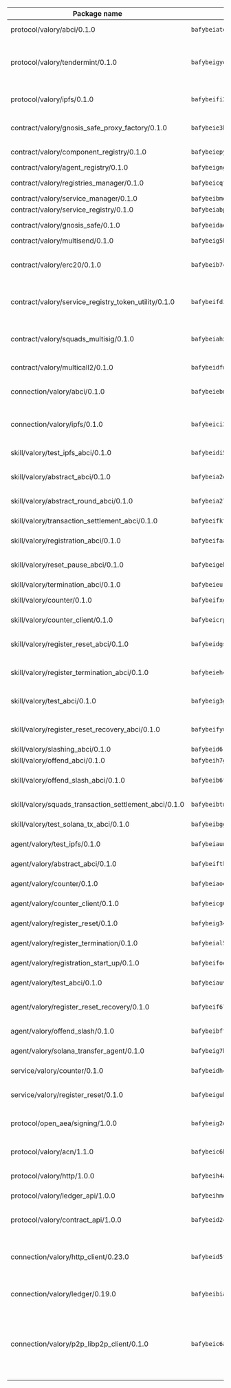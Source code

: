 | Package name                                                  | Package hash                                                  | Description                                                                                                                |
| ------------------------------------------------------------- | ------------------------------------------------------------- | -------------------------------------------------------------------------------------------------------------------------- |
| protocol/valory/abci/0.1.0                                    | `bafybeiatodhboj6a3p35x4f4b342lzk6ckxpud23awnqbxwjeon3k5y36u` | A protocol for ABCI requests and responses.                                                                                |
| protocol/valory/tendermint/0.1.0                              | `bafybeigydrbfrlmr4f7shbtqx44kvmbg22im27mxdap2e3m5tkti6t445y` | A protocol for communication between two AEAs to share tendermint configuration details.                                   |
| protocol/valory/ipfs/0.1.0                                    | `bafybeifi2nri7sprmkez4rqzwb4lnu6peoy3bax5k6asf6k5ms7kmjpmkq` | A protocol specification for IPFS requests and responses.                                                                  |
| contract/valory/gnosis_safe_proxy_factory/0.1.0               | `bafybeie3h2hpzlrie2yc5r3eypce546am5bxlgvzqgjols34yf6z523o6q` | Gnosis Safe proxy factory (GnosisSafeProxyFactory) contract                                                                |
| contract/valory/component_registry/0.1.0                      | `bafybeiepywewigowj533f55orx7oys3kk5lgdc247p2267scqfyp4gnqle` | Component registry contract                                                                                                |
| contract/valory/agent_registry/0.1.0                          | `bafybeignghdk7oqvyg722gz66tbuj2vj4vkatguj4b6lf5fqzqxkktcke4` | Agent registry contract                                                                                                    |
| contract/valory/registries_manager/0.1.0                      | `bafybeicqf5y3kj42ow45hjcmnglose5n7bwpm2zl3ufuuevou24ewmgbde` | Registries Manager contract                                                                                                |
| contract/valory/service_manager/0.1.0                         | `bafybeibmqewfh5wnayopneyv4vx35n5k7loavzmcazyevntdoskw7vasom` | Service Manager contract                                                                                                   |
| contract/valory/service_registry/0.1.0                        | `bafybeiabptpha4hnd7avieeqdzekwq6cx7bfshanrchfcqafq2kpa5bqwu` | Service Registry contract                                                                                                  |
| contract/valory/gnosis_safe/0.1.0                             | `bafybeidao75ykdhkm7brclsslx3iinmgnvdiot5npanfbmatcaqrcvlsk4` | Gnosis Safe (GnosisSafeL2) contract                                                                                        |
| contract/valory/multisend/0.1.0                               | `bafybeig5byt5urg2d2bsecufxe5ql7f4mezg3mekfleeh32nmuusx66p4y` | MultiSend contract                                                                                                         |
| contract/valory/erc20/0.1.0                                   | `bafybeib7ctk3deleyxayrqvropewefr2muj4kcqe3t3wscak25bjmxnqwe` | The scaffold contract scaffolds a contract to be implemented by the developer.                                             |
| contract/valory/service_registry_token_utility/0.1.0          | `bafybeifdia2y5546tvk6xzxeaqzf2n5n7dutj2hdzbgenxohaqhjtnjqm4` | The scaffold contract scaffolds a contract to be implemented by the developer.                                             |
| contract/valory/squads_multisig/0.1.0                         | `bafybeiahxgbsip2zcr7ms3domghdhl5woq7zyea6e4axnrkkdpdssqj5bu` | The scaffold contract scaffolds a contract to be implemented by the developer.                                             |
| contract/valory/multicall2/0.1.0                              | `bafybeidfwrmdkisnu2yzbbem5c5m7bdi27utwiyylq4rxovn7luuprpgya` | The MakerDAO multicall2 contract.                                                                                          |
| connection/valory/abci/0.1.0                                  | `bafybeiebm3m3gfgkbdiym6jkl4idbfpjqjjoggmg6pgoc55ijeh7622gaa` | connection to wrap communication with an ABCI server.                                                                      |
| connection/valory/ipfs/0.1.0                                  | `bafybeici34tuoym3evnzfgbnmgbdy5smshh5jx6ew6zfchmm4tmyzvpg34` | A connection responsible for uploading and downloading files from IPFS.                                                    |
| skill/valory/test_ipfs_abci/0.1.0                             | `bafybeidi5erezi6agqqqirq6kake3sjylpbvtvj6b2kyrpkvosfuafeepu` | IPFS e2e testing application.                                                                                              |
| skill/valory/abstract_abci/0.1.0                              | `bafybeia2egqettv7fd4yryya5ocrxdmpxibvt5ayjg2npvblz73rjpoxla` | The abci skill provides a template of an ABCI application.                                                                 |
| skill/valory/abstract_round_abci/0.1.0                        | `bafybeia27qmw6w5ds5fcrpj2475brnz742aampe3sgochloijs2l7jovai` | abstract round-based ABCI application                                                                                      |
| skill/valory/transaction_settlement_abci/0.1.0                | `bafybeifkftgkyzrxwxjdyqixpp7vk6aqmufikalmwx3kydtlg74tonu47u` | ABCI application for transaction settlement.                                                                               |
| skill/valory/registration_abci/0.1.0                          | `bafybeifaa6ejpihwxxxswqd5qfy63rixml43d3ljnezilflvdtclspjj6y` | ABCI application for common apps.                                                                                          |
| skill/valory/reset_pause_abci/0.1.0                           | `bafybeigebq46oqz2mx2iajupr6p5pgm6z5pvfye5w6zypsseuqtvta7b4a` | ABCI application for resetting and pausing app executions.                                                                 |
| skill/valory/termination_abci/0.1.0                           | `bafybeieurwmfernodqyczj5ertsgfbjtjnrlgvte7sli4sajnbopty7inu` | Termination skill.                                                                                                         |
| skill/valory/counter/0.1.0                                    | `bafybeifxg4art22dxw6k7kwdfeye3lilorlecpfolaoeki4xq3ai3oohla` | The ABCI Counter application example.                                                                                      |
| skill/valory/counter_client/0.1.0                             | `bafybeicrpigy4b6yscizz2lfdfbji3epny6j7rjrsngtb43vmwqxtnmi7m` | A client for the ABCI counter application.                                                                                 |
| skill/valory/register_reset_abci/0.1.0                        | `bafybeidgswyhftcqhezq4sgdj6xbj4ibz7htlzkeb3jfc55rtgzesrkvu4` | ABCI application for dummy skill that registers and resets                                                                 |
| skill/valory/register_termination_abci/0.1.0                  | `bafybeieh4hsqui3hn2bhdhl67fdprndiljnltkymyodhcd5z6ftqmsb5k4` | ABCI application for dummy skill that registers and resets                                                                 |
| skill/valory/test_abci/0.1.0                                  | `bafybeig3gltixnf4v46llimfaorgrvp5vxtotlvwlnmifhgaqxrhnxbji4` | ABCI application for testing the ABCI connection.                                                                          |
| skill/valory/register_reset_recovery_abci/0.1.0               | `bafybeifyu6afvyrkcpcmg4fvr7ijwc7ozlurwtehxm3rirprveblf7q4ve` | ABCI application for dummy skill that registers and resets                                                                 |
| skill/valory/slashing_abci/0.1.0                              | `bafybeid6rxzvhxl7anafk53xy3qhp5blifkrwms5mmvolg5f5qsawn4cpe` | Slashing skill.                                                                                                            |
| skill/valory/offend_abci/0.1.0                                | `bafybeih7gi6yzrhdu6aqjyc77n4mobbexruysmnzu7wccda3q5lv2qvwjy` | Offend ABCI application.                                                                                                   |
| skill/valory/offend_slash_abci/0.1.0                          | `bafybeib6fidwe4teuctdzv6aubr4hw2pkf33rnhzcybvilhwrpwbqu5t5a` | ABCI application used in order to test the slashing abci                                                                   |
| skill/valory/squads_transaction_settlement_abci/0.1.0         | `bafybeibtno75zovx6wuxefhqjab75velxtl6ctp4vxtbza24llannj3bdq` | ABCI application for transaction settlement.                                                                               |
| skill/valory/test_solana_tx_abci/0.1.0                        | `bafybeibggyvwfa2ltgg3qlqct3z5praqxx6fhi6irkcgv3inaztljk4bey` | SOLANA e2e testing application.                                                                                            |
| agent/valory/test_ipfs/0.1.0                                  | `bafybeiaunqn4atogzoarp4u7xxgm4xgysiqfswwd2zj56vbtkycnbtxboi` | Agent for testing the ABCI connection.                                                                                     |
| agent/valory/abstract_abci/0.1.0                              | `bafybeiftk2je7rngxtwllzp6trougxf6uflep4rndlc7rcost4c7xksvri` | The abstract ABCI AEA - for testing purposes only.                                                                         |
| agent/valory/counter/0.1.0                                    | `bafybeiaoeoc4o3zkx4scrbdhhuqwncwjqeg3y2jchn4kfs2454yfj6xw7m` | The ABCI Counter example as an AEA                                                                                         |
| agent/valory/counter_client/0.1.0                             | `bafybeicg657i34cp3aw7atv3fdao62ye7xinbnjntbfjhuspcy7mvmmct4` | The ABCI Counter example as an AEA                                                                                         |
| agent/valory/register_reset/0.1.0                             | `bafybeig34mmx6kcw67iif4ugzenqal6qnicuqarmhfc3omccbazm4h6poy` | Register reset to replicate Tendermint issue.                                                                              |
| agent/valory/register_termination/0.1.0                       | `bafybeial5ncthrsj67nq2sgkyy4jtjoja4ev65lezszzd7chqzhxafg2sa` | Register terminate to test the termination feature.                                                                        |
| agent/valory/registration_start_up/0.1.0                      | `bafybeifodvj22okddgby5fi6xa6iumpqkj72q5bgf75hwx2yxiyogr52ri` | Registration start-up ABCI example.                                                                                        |
| agent/valory/test_abci/0.1.0                                  | `bafybeiauvv7nkkuzogpet6qllkhedplqow24hfilj5no3nuiwb6w53njje` | Agent for testing the ABCI connection.                                                                                     |
| agent/valory/register_reset_recovery/0.1.0                    | `bafybeif67xdaiytotatc4l2m2htlvecn2j4rcqplanrtysbkhburmx2pdm` | Agent to showcase hard reset as a recovery mechanism.                                                                      |
| agent/valory/offend_slash/0.1.0                               | `bafybeibffeuhzgmskmtzqnxcjhg4jdlpas5la24mwju23jz4cnchiuawkm` | Offend and slash to test the slashing feature.                                                                             |
| agent/valory/solana_transfer_agent/0.1.0                      | `bafybeig7bi2znijsvft7q23ppoxtxf7nr7u35nidbj7iozntlopaopeagm` | Register terminate to test the termination feature.                                                                        |
| service/valory/counter/0.1.0                                  | `bafybeidh44axusktikoc2vyysbxyjxfckliu6nkjw2elg4ybmzvp7txkdm` | A set of agents incrementing a counter                                                                                     |
| service/valory/register_reset/0.1.0                           | `bafybeigubw5bsccwzhmzcn3v34dk6uqggj3tspgzsovq37nz2jqcmetque` | Test and debug tendermint reset mechanism.                                                                                 |
| protocol/open_aea/signing/1.0.0                               | `bafybeig2d36zxy65vd7fwhs7scotuktydcarm74aprmrb5nioiymr3yixm` | A protocol for communication between skills and decision maker.                                                            |
| protocol/valory/acn/1.1.0                                     | `bafybeic6h55ov5lrzbah6fate54c4u6spopcexxspw3abotbmffabfddeu` | The protocol used for envelope delivery on the ACN.                                                                        |
| protocol/valory/http/1.0.0                                    | `bafybeih4azmfwtamdbkhztkm4xitep3gx6tfdnoz6tvllmaqnhu3klejfa` | A protocol for HTTP requests and responses.                                                                                |
| protocol/valory/ledger_api/1.0.0                              | `bafybeihmqzcbj6t7vxz2aehd5726ofnzsfjs5cwlf42ro4tn6i34cbfrc4` | A protocol for ledger APIs requests and responses.                                                                         |
| protocol/valory/contract_api/1.0.0                            | `bafybeid247uig2ekykdumh7ewhp2cdq7rchaeqjj6e7urx35zfpdl5zrn4` | A protocol for contract APIs requests and responses.                                                                       |
| connection/valory/http_client/0.23.0                          | `bafybeid5ffvg76ejjoese7brj5ji3lx66cu7p2ixfwflpo6rgofkypfd7y` | The HTTP_client connection that wraps a web-based client connecting to a RESTful API specification.                        |
| connection/valory/ledger/0.19.0                               | `bafybeibiayfscw4badpr545f47hsvc2r5lgfpgzib5q4h4u6kkosdsytby` | A connection to interact with any ledger API and contract API.                                                             |
| connection/valory/p2p_libp2p_client/0.1.0                     | `bafybeic6ayusdwy4dks75njwk32ac7ur7salgllwf4fdc34ue5z2k5iz4q` | The libp2p client connection implements a tcp connection to a running libp2p node as a traffic delegate to send/receive envelopes to/from agents in the DHT. |
